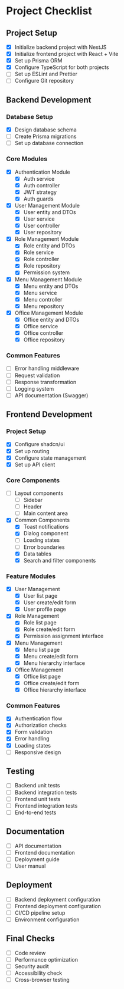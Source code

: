 # Project Checklist

## Project Setup
- [x] Initialize backend project with NestJS
- [x] Initialize frontend project with React + Vite
- [x] Set up Prisma ORM
- [x] Configure TypeScript for both projects
- [ ] Set up ESLint and Prettier
- [ ] Configure Git repository

## Backend Development
### Database Setup
- [x] Design database schema
- [ ] Create Prisma migrations
- [ ] Set up database connection

### Core Modules
- [x] Authentication Module
  - [x] Auth service
  - [x] Auth controller
  - [x] JWT strategy
  - [x] Auth guards

- [x] User Management Module
  - [x] User entity and DTOs
  - [x] User service
  - [x] User controller
  - [x] User repository

- [x] Role Management Module
  - [x] Role entity and DTOs
  - [x] Role service
  - [x] Role controller
  - [x] Role repository
  - [x] Permission system

- [x] Menu Management Module
  - [x] Menu entity and DTOs
  - [x] Menu service
  - [x] Menu controller
  - [x] Menu repository

- [x] Office Management Module
  - [x] Office entity and DTOs
  - [x] Office service
  - [x] Office controller
  - [x] Office repository

### Common Features
- [ ] Error handling middleware
- [ ] Request validation
- [ ] Response transformation
- [ ] Logging system
- [ ] API documentation (Swagger)

## Frontend Development
### Project Setup
- [x] Configure shadcn/ui
- [x] Set up routing
- [x] Configure state management
- [x] Set up API client

### Core Components
- [ ] Layout components
  - [ ] Sidebar
  - [ ] Header
  - [ ] Main content area

- [x] Common Components
  - [x] Toast notifications
  - [x] Dialog component
  - [ ] Loading states
  - [ ] Error boundaries
  - [x] Data tables
  - [x] Search and filter components

### Feature Modules
- [x] User Management
  - [x] User list page
  - [x] User create/edit form
  - [x] User profile page

- [x] Role Management
  - [x] Role list page
  - [x] Role create/edit form
  - [x] Permission assignment interface

- [x] Menu Management
  - [x] Menu list page
  - [x] Menu create/edit form
  - [x] Menu hierarchy interface

- [x] Office Management
  - [x] Office list page
  - [x] Office create/edit form
  - [x] Office hierarchy interface

### Common Features
- [x] Authentication flow
- [x] Authorization checks
- [x] Form validation
- [x] Error handling
- [x] Loading states
- [ ] Responsive design

## Testing
- [ ] Backend unit tests
- [ ] Backend integration tests
- [ ] Frontend unit tests
- [ ] Frontend integration tests
- [ ] End-to-end tests

## Documentation
- [ ] API documentation
- [ ] Frontend documentation
- [ ] Deployment guide
- [ ] User manual

## Deployment
- [ ] Backend deployment configuration
- [ ] Frontend deployment configuration
- [ ] CI/CD pipeline setup
- [ ] Environment configuration

## Final Checks
- [ ] Code review
- [ ] Performance optimization
- [ ] Security audit
- [ ] Accessibility check
- [ ] Cross-browser testing 